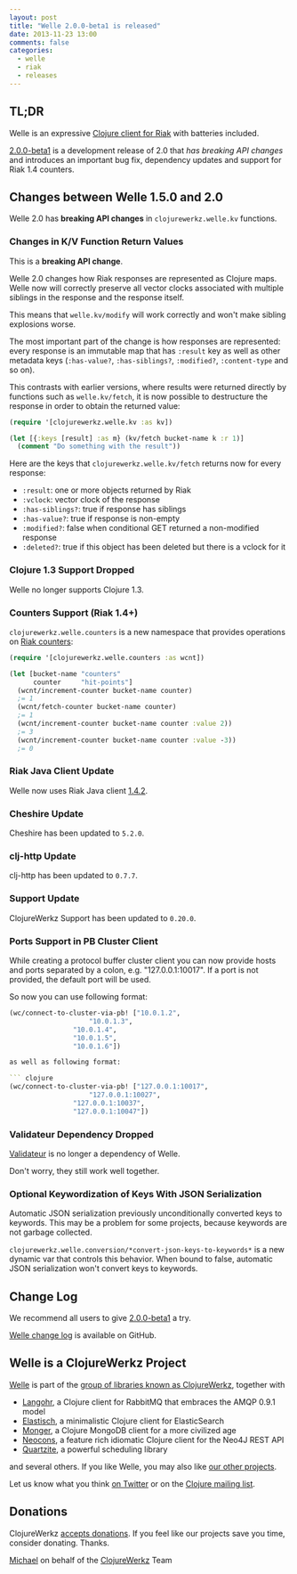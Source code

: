 ```yaml
---
layout: post
title: "Welle 2.0.0-beta1 is released"
date: 2013-11-23 13:00
comments: false
categories:
  - welle
  - riak
  - releases
---
```


## TL;DR

Welle is an expressive [Clojure client for Riak](http://clojureriak.info) with batteries included.

[2.0.0-beta1](https://clojars.org/com.novemberain/welle/versions/2.0.0-beta1) is a development release
of 2.0 that *has breaking API changes* and introduces an important bug fix, dependency updates
and support for Riak 1.4 counters.


## Changes between Welle 1.5.0 and 2.0

Welle 2.0 has **breaking API changes** in `clojurewerkz.welle.kv` functions.

### Changes in K/V Function Return Values

This is a **breaking API change**.

Welle 2.0 changes how Riak responses are represented as Clojure maps.
Welle now will correctly preserve all vector clocks associated with multiple
siblings in the response and the response itself.

This means that `welle.kv/modify` will work correctly and won't make sibling
explosions worse.

The most important part of the change is how responses are represented:
every response is an immutable map that has `:result` key as well as other
metadata keys (`:has-value?`, `:has-siblings?`, `:modified?`, `:content-type` and so on).

This contrasts with earlier versions, where results were returned directly by functions
such as `welle.kv/fetch`, it is now possible to destructure the response in order to
obtain the returned value:

``` clojure
(require '[clojurewerkz.welle.kv :as kv])

(let [{:keys [result] :as m} (kv/fetch bucket-name k :r 1)]
  (comment "Do something with the result"))
```

Here are the keys that `clojurewerkz.welle.kv/fetch` returns now for every response:

 * `:result`: one or more objects returned by Riak
 * `:vclock`: vector clock of the response
 * `:has-siblings?`: true if response has siblings
 * `:has-value?`: true if response is non-empty
 * `:modified?`: false when conditional GET returned a non-modified response
 * `:deleted?`: true if this object has been deleted but there is a vclock for it

### Clojure 1.3 Support Dropped

Welle no longer supports Clojure 1.3.

### Counters Support (Riak 1.4+)

`clojurewerkz.welle.counters` is a new namespace that provides operations on [Riak counters](http://basho.com/counters-in-riak-1-4/):

``` clojure
(require '[clojurewerkz.welle.counters :as wcnt])

(let [bucket-name "counters"
      counter     "hit-points"]
  (wcnt/increment-counter bucket-name counter)
  ;= 1
  (wcnt/fetch-counter bucket-name counter)
  ;= 1
  (wcnt/increment-counter bucket-name counter :value 2))
  ;= 3
  (wcnt/increment-counter bucket-name counter :value -3))
  ;= 0
```

### Riak Java Client Update

Welle now uses Riak Java client [1.4.2](https://github.com/basho/riak-java-client/blob/1.4.2/CHANGELOG).

### Cheshire Update

Cheshire has been updated to `5.2.0`.

### clj-http Update

clj-http has been updated to `0.7.7`.

### Support Update

ClojureWerkz Support has been updated to `0.20.0`.

### Ports Support in PB Cluster Client

While creating a protocol buffer cluster client you can now provide
hosts and ports separated by a colon, e.g. "127.0.0.1:10017". If a port is not
provided, the default port will be used.

So now you can use following format:

``` clojure
(wc/connect-to-cluster-via-pb! ["10.0.1.2",
			        "10.0.1.3",
				"10.0.1.4",
				"10.0.1.5",
				"10.0.1.6"])

as well as following format:

``` clojure
(wc/connect-to-cluster-via-pb! ["127.0.0.1:10017",
			        "127.0.0.1:10027",
				"127.0.0.1:10037",
				"127.0.0.1:10047"])
```


### Validateur Dependency Dropped

[Validateur](http://clojurevalidations.info) is no longer a dependency of Welle.

Don't worry, they still work well together.

### Optional Keywordization of Keys With JSON Serialization

Automatic JSON serialization previously unconditionally converted keys to keywords.
This may be a problem for some projects, because keywords are not garbage collected.

`clojurewerkz.welle.conversion/*convert-json-keys-to-keywords*` is a new dynamic var that
controls this behavior. When bound to false, automatic JSON serialization won't convert
keys to keywords.




## Change Log

We recommend all users to give [2.0.0-beta1](https://clojars.org/com.novemberain/welle/versions/1.5.0) a try.

[Welle change log](https://github.com/michaelklishin/welle/blob/master/ChangeLog.md) is available on GitHub.



## Welle is a ClojureWerkz Project

[Welle](http://clojureriak.info) is part of the [group of libraries known as ClojureWerkz](http://clojurewerkz.org), together with

 * [Langohr](http://clojurerabbitmq.info), a Clojure client for RabbitMQ that embraces the AMQP 0.9.1 model
 * [Elastisch](http://clojureelasticsearch.info), a minimalistic Clojure client for ElasticSearch
 * [Monger](http://clojuremongodb.info), a Clojure MongoDB client for a more civilized age
 * [Neocons](http://clojureneo4j.info), a feature rich idiomatic Clojure client for the Neo4J REST API
 * [Quartzite](http://clojurequartz.info), a powerful scheduling library

and several others. If you like Welle, you may also like [our other projects](http://clojurewerkz.org).

Let us know what you think [on Twitter](http://twitter.com/clojurewerkz) or on the [Clojure mailing list](https://groups.google.com/group/clojure).


## Donations

ClojureWerkz [accepts donations](http://clojurewerkz.org/articles/donate.html). If you feel like our projects save you time, consider donating. Thanks.


[Michael](http://twitter.com/michaelklishin) on behalf of the [ClojureWerkz](http://clojurewerkz.org) Team
